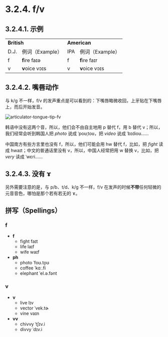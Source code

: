 # 3.2.4. <span class="pho">f</span>/<span class="pho">v</span>

## 3.2.4.1. 示例

<table>
<tbody>
<tr>
<td colspan="2"><strong>British</strong></td>
<td colspan="2"><strong>American</strong></td>
</tr>
<tr>
<td>D.J.</td>
<td>例词（Example）</td>
<td>IPA</td>
<td>例词（Example）</td>
</tr>
<tr>
<td><span class="pho">f</span><span class="speak-word-inline" data-audio-uk-male="/audios/uk_phonetics_sound_fish_2023feb.mp3"></span></td>
<td><b>f</b>ire <span class="pho alt">faɪə</span><span class="speak-word-inline" data-audio-uk-female="/audios/fire-uk-female.mp3" data-audio-uk-male="/audios/fire-uk-male.mp3"></span></td>
<td><span class="pho">f</span><span class="speak-word-inline" data-audio-us-male="/audios/us_phonetics_sound_fish_2023feb.mp3"></span></td>
<td><b>f</b>ire <span class="pho alt">faɪr</span><span class="speak-word-inline" data-audio-us-female="/audios/fire-us-female.mp3" data-audio-us-male="/audios/fire-us-male.mp3"></span></td>
</tr>
<tr>
<td><span class="pho">v</span><span class="speak-word-inline" data-audio-uk-male="/audios/uk_phonetics_sound_very_2023feb.mp3"></span></td>
<td><b>v</b>oice <span class="pho alt">vɔɪs</span><span class="speak-word-inline" data-audio-uk-female="/audios/voice-uk-female.mp3" data-audio-uk-male="/audios/voice-uk-male.mp3"></span></td>
<td><span class="pho">v</span><span class="speak-word-inline" data-audio-us-male="/audios/us_phonetics_sound_very_2023feb.mp3"></span></td>
<td><b>v</b>oice <span class="pho alt">vɔɪs</span><span class="speak-word-inline" data-audio-us-female="/audios/voice-us-female.mp3" data-audio-us-male="/audios/voice-us-male.mp3"></span></td>
</tr>
</tbody>
</table>

## 3.2.4.2. 嘴唇动作

与 <span class="pho">k/g</span> 不一样，<span class="pho">f/v</span> 的发声重点是可以看到的：下嘴唇略微收回，上牙贴在下嘴唇上，而后开始发音。

![articulator-tongue-tip-fv](/images/articulator-tongue-tip-fv.svg)

韩语中没有这两个音，所以，他们会不由自主地用 <span class="pho">p</span> 替代 <span class="pho">f</span>，用 <span class="pho">b</span> 替代 <span class="pho">v</span>；所以，我们经常会听到韩国人把 *photo* 说成 <span class="pho alt">ˈpoʊˌtoʊ</span><span class="speak-word-inline" data-audio-other="/audios/photo-ko-kr.mp3"></span>，把 *video* 说成 <span class="pho alt">ˈbɪdioʊ</span><span class="speak-word-inline" data-audio-other="/audios/video-ko-kr.mp3"></span>……

中国南方有些方言里也没有 <span class="pho">f</span>，所以，他们可能会用 <span class="pho">hw</span> 替代 <span class="pho">f</span>，比如，把 *fight* 读成 <span class="pho alt">hwaɪt</span>；中文的普通话里没有 <span class="pho">v</span>，所以，中国人经常把用 <span class="pho">w</span> 替换 <span class="pho">v</span>，比如，把 *very* 读成 <span class="pho alt">ˈwɛri</span><span class="speak-word-inline" data-audio-other="/audios/very-cn-zh.mp3"></span>……

## 3.2.4.3. 没有 <span class="pho">ɤ</span>

另外需要注意的是，与 <span class="pho">p/b</span>、<span class="pho">t/d</span>、<span class="pho">k/g</span> 不一样，<span class="pho">f/v</span> 在发声的时候**不带**任何轻微的元音音色，哪怕是那个若有若无的 <span class="pho">ɤ</span>。

## 拼写（Spellings）

### <span class="pho">f</span>

* **f**
  * fight <span class="pho alt">faɪt</span> <span class="speak-word-inline" data-audio-us-male="/audios/fight-us-male.mp3" data-audio-us-female="/audios/fight-us-female.mp3"></span>
  * life <span class="pho alt">laɪf</span> <span class="speak-word-inline" data-audio-us-male="/audios/life-us-male.mp3" data-audio-us-female="/audios/life-us-female.mp3"></span>
  * wife <span class="pho alt">waɪf</span> <span class="speak-word-inline" data-audio-us-male="/audios/wife-us-male.mp3" data-audio-us-female="/audios/wife-us-female.mp3"></span>
* **ph**
  * photo <span class="pho alt">ˈfoʊ.t̬oʊ</span> <span class="speak-word-inline" data-audio-us-male="/audios/photo-us-male.mp3" data-audio-us-female="/audios/photo-us-female.mp3"></span>
  * coffee <span class="pho alt">ˈkɑː.fi</span> <span class="speak-word-inline" data-audio-us-male="/audios/coffee-us-male.mp3" data-audio-us-female="/audios/coffee-us-female.mp3"></span>
  * elephant <span class="pho alt">ˈel.ə.fənt</span> <span class="speak-word-inline" data-audio-us-male="/audios/elephant-us-male.mp3" data-audio-us-female="/audios/elephant-us-female.mp3"></span>

### <span class="pho">v</span>

* **v**
  * live <span class="pho alt">lɪv</span> <span class="speak-word-inline" data-audio-us-male="/audios/live-us-male.mp3" data-audio-us-female="/audios/live-us-female.mp3"></span>
  * vector <span class="pho alt">ˈvek.tɚ</span> <span class="speak-word-inline" data-audio-us-male="/audios/vector-us-male.mp3" data-audio-us-female="/audios/vector-us-female.mp3"></span>
  * vine <span class="pho alt">vaɪn</span> <span class="speak-word-inline" data-audio-us-male="/audios/vine-us-male.mp3" data-audio-us-female="/audios/vine-us-female.mp3"></span>
* **vv**
  * chivvy <span class="pho alt">ˈtʃɪv.i</span> <span class="speak-word-inline" data-audio-us-male="/audios/chivvy-us-male.mp3" data-audio-us-female="/audios/chivvy-us-female.mp3"></span>
  * divvy <span class="pho alt">ˈdɪv.i</span> <span class="speak-word-inline" data-audio-us-male="/audios/divvy-us-male.mp3" data-audio-us-female="/audios/divvy-us-female.mp3"></span>
